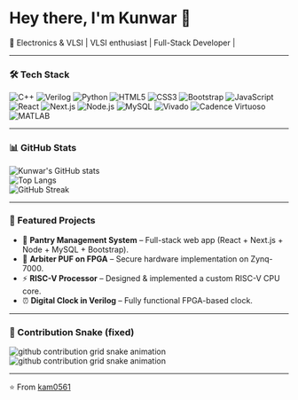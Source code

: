 # Hey there, I'm Kunwar 👋  

🚀 Electronics & VLSI | VLSI enthusiast | Full-Stack Developer |

---
### 🛠️ Tech Stack
![C++](https://img.shields.io/badge/C++-00599C?style=for-the-badge&logo=cplusplus&logoColor=white)
![Verilog](https://img.shields.io/badge/Verilog-EE1B22?style=for-the-badge&logoColor=white)
![Python](https://img.shields.io/badge/Python-3776AB?style=for-the-badge&logo=python&logoColor=white)
![HTML5](https://img.shields.io/badge/HTML5-E34F26?style=for-the-badge&logo=html5&logoColor=white)
![CSS3](https://img.shields.io/badge/CSS3-1572B6?style=for-the-badge&logo=css3&logoColor=white)
![Bootstrap](https://img.shields.io/badge/Bootstrap-7952B3?style=for-the-badge&logo=bootstrap&logoColor=white)
![JavaScript](https://img.shields.io/badge/JavaScript-F7DF1E?style=for-the-badge&logo=javascript&logoColor=black)
![React](https://img.shields.io/badge/React-20232A?style=for-the-badge&logo=react&logoColor=61DAFB)
![Next.js](https://img.shields.io/badge/Next.js-000000?style=for-the-badge&logo=nextdotjs&logoColor=white)
![Node.js](https://img.shields.io/badge/Node.js-339933?style=for-the-badge&logo=nodedotjs&logoColor=white)
![MySQL](https://img.shields.io/badge/MySQL-4479A1?style=for-the-badge&logo=mysql&logoColor=white)
![Vivado](https://img.shields.io/badge/Xilinx_Vivado-FCC624?style=for-the-badge&logo=xilinx&logoColor=black)
![Cadence Virtuoso](https://img.shields.io/badge/Cadence_Virtuoso-FF0000?style=for-the-badge&logo=cirrus&logoColor=white)
![MATLAB](https://img.shields.io/badge/MATLAB-0076A8?style=for-the-badge&logo=mathworks&logoColor=white)

---

### 📊 GitHub Stats
![Kunwar's GitHub stats](https://github-readme-stats.vercel.app/api?username=kam0561&show_icons=true&theme=radical)  
![Top Langs](https://github-readme-stats.vercel.app/api/top-langs/?username=kam0561&layout=compact&theme=radical)  
![GitHub Streak](https://github-readme-streak-stats.herokuapp.com/?user=kam0561&theme=radical)  

---

### 🚀 Featured Projects
- 🥫 **Pantry Management System** – Full-stack web app (React + Next.js + Node + MySQL + Bootstrap).  
- 🔐 **Arbiter PUF on FPGA** – Secure hardware implementation on Zynq-7000.  
- ⚡ **RISC-V Processor** – Designed & implemented a custom RISC-V CPU core.  
- ⏰ **Digital Clock in Verilog** – Fully functional FPGA-based clock.  

---

### 🐍 Contribution Snake (fixed)
![github contribution grid snake animation](https://raw.githubusercontent.com/YOUR_USERNAME/YOUR_USERNAME/output/github-contribution-grid-snake-dark.svg#gh-dark-mode-only)
![github contribution grid snake animation](https://raw.githubusercontent.com/YOUR_USERNAME/YOUR_USERNAME/output/github-contribution-grid-snake.svg#gh-light-mode-only)

---

⭐ From [kam0561](https://github.com/kam0561)  

